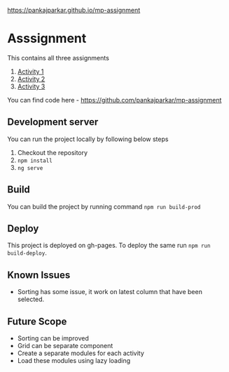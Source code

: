 https://pankajparkar.github.io/mp-assignment

# Asssignment

This contains all three assignments 
1. [Activity 1](https://pankajparkar.github.io/mp-assignment/activity1)
2. [Activity 2](https://pankajparkar.github.io/mp-assignment/activity2)
3. [Activity 3](https://pankajparkar.github.io/mp-assignment/activity3)

You can find code here - https://github.com/pankajparkar/mp-assignment

## Development server

You can run the project locally by following below steps
1. Checkout the repository
2. `npm install`
3. `ng serve`

## Build

You can build the project by running command `npm run build-prod`

## Deploy

This project is deployed on gh-pages. To deploy the same run `npm run build-deploy`.

## Known Issues

- Sorting has some issue, it work on latest column that have been selected.

## Future Scope

- Sorting can be improved
- Grid can be separate component
- Create a separate modules for each activity
- Load these modules using lazy loading